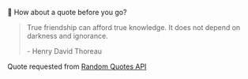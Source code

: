 📣 How about a quote before you go?

> True friendship can afford true knowledge. It does not depend on darkness and ignorance.
>
> <p>- Henry David Thoreau</p>

Quote requested from [Random Quotes API](https://github.com/lukePeavey/quotable)
